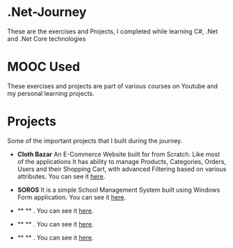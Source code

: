 # .Net-Journey
 These are the exercises and Projects, I completed while learning C#, .Net and .Net Core technologies
 
# MOOC Used
These exercises and projects are part of various courses on Youtube and my personal learning projects.

# Projects
Some of the important projects that I built during the journey.
- **Cloth Bazar** An E-Commerce Website built for from Scratch. Like most of the applications It has ability to manage Products, Categories, Orders, Users and their 
 Shopping Cart, with advanced Filtering based on various attributes. You can see it [here](https://github.com/UmairAwan128/.Net-Journey/tree/main/Projects/ClothBazar).

- **SOROS** It is a simple School Management System built using Windows Form application. You can see it [here](https://github.com/UmairAwan128/.Net-Journey/tree/main/Projects/SOROS).

- ** ** . You can see it [here]().

- ** ** . You can see it [here]().

- ** ** . You can see it [here]().

